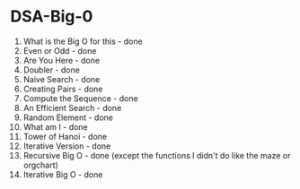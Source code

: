 # DSA-Big-0

1. What is the Big O for this - done
2. Even or Odd - done
3. Are You Here - done
4. Doubler - done
5. Naive Search - done
6. Creating Pairs - done
7. Compute the Sequence - done
8. An Efficient Search - done
9. Random Element - done
10. What am I - done
11. Tower of Hanoi - done
12. Iterative Version - done
13. Recursive Big O - done (except the functions I didn't do like the maze or orgchart)
14. Iterative Big O - done


